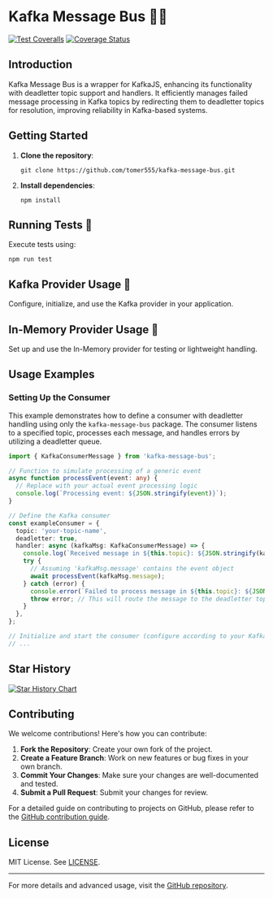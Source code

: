 
# Kafka Message Bus 🚌✨
[![Test Coveralls](https://github.com/tomer555/kafka-message-bus/actions/workflows/test.yml/badge.svg?branch=master)](https://github.com/tomer555/kafka-message-bus/actions/workflows/test.yml)
[![Coverage Status](https://coveralls.io/repos/github/tomer555/kafka-message-bus/badge.svg?branch=master)](https://coveralls.io/github/tomer555/kafka-message-bus?branch=master)
## Introduction
Kafka Message Bus is a wrapper for KafkaJS, enhancing its functionality with deadletter topic support and handlers. It efficiently manages failed message processing in Kafka topics by redirecting them to deadletter topics for resolution, improving reliability in Kafka-based systems.

## Getting Started
1. **Clone the repository**: 
   ```
   git clone https://github.com/tomer555/kafka-message-bus.git
   ```
2. **Install dependencies**: 
   ```
   npm install
   ```

## Running Tests 🧪
Execute tests using:
```
npm run test
```

## Kafka Provider Usage 📡
Configure, initialize, and use the Kafka provider in your application.

## In-Memory Provider Usage 🧠
Set up and use the In-Memory provider for testing or lightweight handling.

## Usage Examples

### Setting Up the Consumer

This example demonstrates how to define a consumer with deadletter handling using only the `kafka-message-bus` package. The consumer listens to a specified topic, processes each message, and handles errors by utilizing a deadletter queue.

```typescript
import { KafkaConsumerMessage } from 'kafka-message-bus';

// Function to simulate processing of a generic event
async function processEvent(event: any) {
  // Replace with your actual event processing logic
  console.log(`Processing event: ${JSON.stringify(event)}`);
}

// Define the Kafka consumer
const exampleConsumer = {
  topic: 'your-topic-name',
  deadletter: true,
  handler: async (kafkaMsg: KafkaConsumerMessage) => {
    console.log(`Received message in ${this.topic}: ${JSON.stringify(kafkaMsg)}`);
    try {
      // Assuming 'kafkaMsg.message' contains the event object
      await processEvent(kafkaMsg.message);
    } catch (error) {
      console.error(`Failed to process message in ${this.topic}: ${JSON.stringify(kafkaMsg)}`, error);
      throw error; // This will route the message to the deadletter topic
    }
  },
};

// Initialize and start the consumer (configure according to your Kafka setup)
// ...
```
## Star History

<a href="https://star-history.com/#tomer555/kafka-message-bus&Date">
  <picture>
    <source media="(prefers-color-scheme: dark)" srcset="https://api.star-history.com/svg?repos=tomer555/kafka-message-bus&type=Date&theme=dark" />
    <source media="(prefers-color-scheme: light)" srcset="https://api.star-history.com/svg?repos=tomer555/kafka-message-bus&type=Date" />
    <img alt="Star History Chart" src="https://api.star-history.com/svg?repos=tomer555/kafka-message-bus&type=Date" />
  </picture>
</a>




## Contributing
We welcome contributions! Here's how you can contribute:
1. **Fork the Repository**: Create your own fork of the project.
2. **Create a Feature Branch**: Work on new features or bug fixes in your own branch.
3. **Commit Your Changes**: Make sure your changes are well-documented and tested.
4. **Submit a Pull Request**: Submit your changes for review.

For a detailed guide on contributing to projects on GitHub, please refer to the [GitHub contribution guide](https://docs.github.com/en/get-started/quickstart/contributing-to-projects).

## License
MIT License. See [LICENSE](LICENSE).

---

For more details and advanced usage, visit the [GitHub repository](https://github.com/tomer555/kafka-message-bus).
